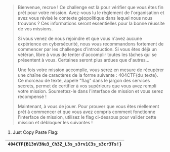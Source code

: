 > Bienvenue, recrue ! Ce challenge est là pour vérifier que vous êtes fin prêt pour votre mission. Avez-vous lu le règlement de l'organisation et avez vous révisé le contexte géopolitique dans lequel nous nous trouvons ? Ces informations seront essentielles pour la bonne réussite de vos missions.
> 
> Si vous venez de nous rejoindre et que vous n'avez aucune expérience en cybersécurité, nous vous recommandons fortement de commencer par les challenges d'introduction. Si vous êtes déjà un vétéran, libre à vous de tenter d'accomplir toutes les tâches qui se présentent à vous. Certaines seront plus ardues que d'autres...
> 
> Une fois votre mission accomplie, vous serez en mesure de récupérer une chaîne de caractères de la forme suivante : 404CTF{du_texte}. Ce morceau de texte, appelé "flag" dans le jargon des services secrets, permet de certifier à vos supérieurs que vous avez rempli votre mission. Soumettez-le dans l'interface de mission et vous serez récompensé !
> 
> Maintenant, à vous de jouer. Pour prouver que vous êtes réellement prêt à commencer et que vous avez compris comment fonctionne l'interface de mission, utilisez le flag ci-dessous pour valider cette mission et débloquer les suivantes !

1. Just Copy Paste Flag:
 
| `404CTF{B13nV3Nu3_Ch3Z_L3s_s3rv1C3s_s3cr3Ts!}` |
|------------------------------------------------|